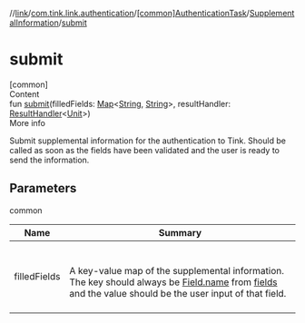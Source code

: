 //[link](../../../index.md)/[com.tink.link.authentication](../../index.md)/[[common]AuthenticationTask](../index.md)/[SupplementalInformation](index.md)/[submit](submit.md)



# submit  
[common]  
Content  
fun [submit](submit.md)(filledFields: [Map](https://kotlinlang.org/api/latest/jvm/stdlib/kotlin.collections/-map/index.html)<[String](https://kotlinlang.org/api/latest/jvm/stdlib/kotlin/-string/index.html), [String](https://kotlinlang.org/api/latest/jvm/stdlib/kotlin/-string/index.html)>, resultHandler: [ResultHandler](../../../com.tink.service.handler/[common]-result-handler/index.md)<[Unit](https://kotlinlang.org/api/latest/jvm/stdlib/kotlin/-unit/index.html)>)  
More info  


Submit supplemental information for the authentication to Tink. Should be called as soon as the fields have been validated and the user is ready to send the information.



## Parameters  
  
common  
  
|  Name|  Summary| 
|---|---|
| <a name="com.tink.link.authentication/AuthenticationTask.SupplementalInformation/submit/#kotlin.collections.Map[kotlin.String,kotlin.String]#com.tink.service.handler.ResultHandler[kotlin.Unit]/PointingToDeclaration/"></a>filledFields| <a name="com.tink.link.authentication/AuthenticationTask.SupplementalInformation/submit/#kotlin.collections.Map[kotlin.String,kotlin.String]#com.tink.service.handler.ResultHandler[kotlin.Unit]/PointingToDeclaration/"></a><br><br>A key-value map of the supplemental information. The key should always be [Field.name](../../../com.tink.model.misc/[common]-field/name.md) from [fields](fields.md) and the value should be the user input of that field.<br><br>
  
  



